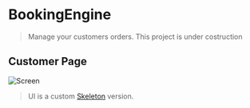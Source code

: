 # BookingEngine 
> Manage your customers orders.
> This project is under costruction


## Customer Page

![Screen](https://cloud.githubusercontent.com/assets/16429579/24922108/69313680-1eed-11e7-8cd4-be97207ff078.png)

> UI is a custom [Skeleton](http://getskeleton.com/) version.
